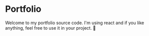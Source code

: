 # Portfolio
Welcome to my portfolio source code.
I'm using react and if you like anything, 
feel free to use it in your project.
🌼
